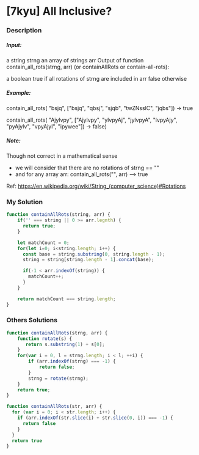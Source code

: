 # [7kyu] All Inclusive?

### Description

##### Input:

a string strng
an array of strings arr
Output of function contain_all_rots(strng, arr) (or containAllRots or contain-all-rots):

a boolean true if all rotations of strng are included in arr
false otherwise

##### Example:

contain_all_rots(
  "bsjq", ["bsjq", "qbsj", "sjqb", "twZNsslC", "jqbs"]) -> true

contain_all_rots(
  "Ajylvpy", ["Ajylvpy", "ylvpyAj", "jylvpyA", "lvpyAjy", "pyAjylv", "vpyAjyl", "ipywee"]) -> false)

##### Note:

Though not correct in a mathematical sense

* we will consider that there are no rotations of strng == ""
* and for any array arr: contain_all_rots("", arr) --> true

Ref: https://en.wikipedia.org/wiki/String_(computer_science)#Rotations

### My Solution

```javascript
function containAllRots(string, arr) {
    if('' === string || 0 >= arr.legnth) {
      return true;
    }

    let matchCount = 0;
    for(let i=0; i<string.length; i++) {
      const base = string.substring(0, string.length - 1);
      string = string[string.length - 1].concat(base);

      if(-1 < arr.indexOf(string)) {
        matchCount++;
      }
    }

    return matchCount === string.length;
}
```

### Others Solutions

```javascript
function containAllRots(strng, arr) {
    function rotate(s) {
       return s.substring(1) + s[0];  
    }
    for(var i = 0, l = strng.length; i < l; ++i) {
        if (arr.indexOf(strng) === -1) {
            return false;
        }
        strng = rotate(strng);
    }
    return true;
}
```

```javascript
function containAllRots(str, arr) {
  for (var i = 0; i < str.length; i++) {
    if (arr.indexOf(str.slice(i) + str.slice(0, i)) === -1) {
      return false
    }
  }
  return true
}
```
